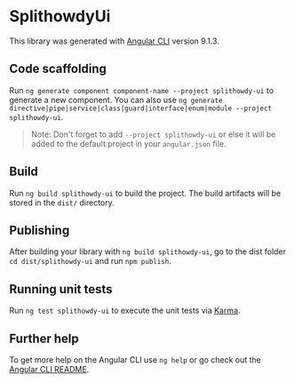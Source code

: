 # SplithowdyUi

This library was generated with [Angular CLI](https://github.com/angular/angular-cli) version 9.1.3.

## Code scaffolding

Run `ng generate component component-name --project splithowdy-ui` to generate a new component. You can also use `ng generate directive|pipe|service|class|guard|interface|enum|module --project splithowdy-ui`.
> Note: Don't forget to add `--project splithowdy-ui` or else it will be added to the default project in your `angular.json` file. 

## Build

Run `ng build splithowdy-ui` to build the project. The build artifacts will be stored in the `dist/` directory.

## Publishing

After building your library with `ng build splithowdy-ui`, go to the dist folder `cd dist/splithowdy-ui` and run `npm publish`.

## Running unit tests

Run `ng test splithowdy-ui` to execute the unit tests via [Karma](https://karma-runner.github.io).

## Further help

To get more help on the Angular CLI use `ng help` or go check out the [Angular CLI README](https://github.com/angular/angular-cli/blob/master/README.md).
